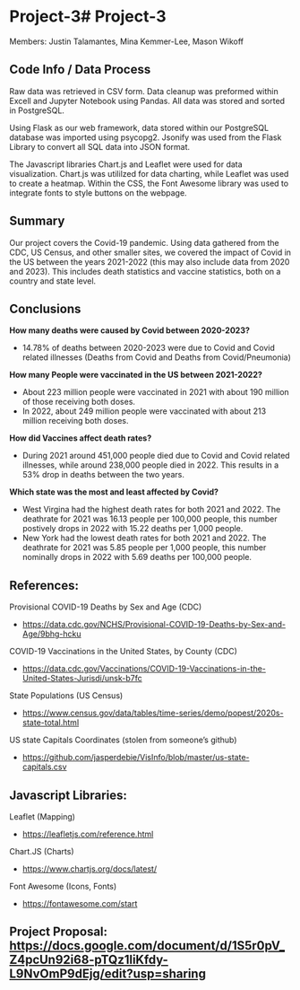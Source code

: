 # Project-3# Project-3

Members: Justin Talamantes, Mina Kemmer-Lee, Mason Wikoff


## Code Info / Data Process
Raw data was retrieved in CSV form. Data cleanup was preformed within Excell and Jupyter Notebook using Pandas. All data was stored and sorted in PostgreSQL.

Using Flask as our web framework, data stored within our PostgreSQL database was imported using psycopg2. Jsonify was used from the Flask Library to convert all SQL data into JSON format. 

The Javascript libraries Chart.js and Leaflet were used for data visualization. Chart.js was utililzed for data charting, while Leaflet was used to create a heatmap. Within the CSS, the Font Awesome ​library was used to integrate fonts to style buttons on the webpage.

## Summary
Our project covers the Covid-19 pandemic. Using data gathered from the CDC, US Census, and other smaller sites, we covered the impact of Covid in the US between the years 2021-2022 (this may also include data from 2020 and 2023). This includes death statistics and vaccine statistics, both on a country and state level.

## Conclusions
__How many deaths were caused by Covid between 2020-2023?__
- 14.78% of deaths between 2020-2023 were due to Covid and Covid related illnesses (Deaths from Covid and Deaths from Covid/Pneumonia)

__How many People were vaccinated in the US between 2021-2022?__
- About 223 million people were vaccinated in 2021 with about 190 million of those receiving both doses.
- In 2022, about 249 million people were vaccinated with about 213 million receiving both doses.

__How did Vaccines affect death rates?__
- During 2021 around 451,000 people died due to Covid and Covid related illnesses, while around 238,000 people died in 2022. This results in a 53% drop in deaths between the two years.

__Which state was the most and least affected by Covid?__
- West Virgina had the highest death rates for both 2021 and 2022. The deathrate for 2021 was 16.13 people per 100,000 people, this number postively drops in 2022 with 15.22 deaths per 1,000 people.
- New York had the lowest death rates for both 2021 and 2022. The deathrate for 2021 was 5.85 people per 1,000 people, this number nominally drops in 2022 with 5.69 deaths per 100,000 people.

## References: 
Provisional COVID-19 Deaths by Sex and Age (CDC)  
-  https://data.cdc.gov/NCHS/Provisional-COVID-19-Deaths-by-Sex-and-Age/9bhg-hcku

COVID-19 Vaccinations in the United States, by County (CDC) 
-  https://data.cdc.gov/Vaccinations/COVID-19-Vaccinations-in-the-United-States-Jurisdi/unsk-b7fc

State Populations (US Census)
-  https://www.census.gov/data/tables/time-series/demo/popest/2020s-state-total.html

US state Capitals Coordinates (stolen from someone’s github)   
-  https://github.com/jasperdebie/VisInfo/blob/master/us-state-capitals.csv


## Javascript Libraries:
Leaflet (Mapping)
- https://leafletjs.com/reference.html

Chart.JS (Charts)
- https://www.chartjs.org/docs/latest/

Font Awesome (Icons, Fonts)
- https://fontawesome.com/start


## Project Proposal: https://docs.google.com/document/d/1S5r0pV_Z4pcUn92i68-pTQz1liKfdy-L9NvOmP9dEjg/edit?usp=sharing

